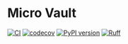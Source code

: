 # Micro Vault

[![CI](https://github.com/microvault/microvault/actions/workflows/main.yaml/badge.svg)](https://github.com/microvault/microvault/actions/workflows/main.yaml)
[![codecov](https://codecov.io/gh/microvault/microvault/graph/badge.svg?token=WRTOBP06AW)](https://codecov.io/gh/microvault/microvault)
[![PyPI version](https://badge.fury.io/py/microvault.svg)](https://badge.fury.io/py/microvault)
[![Ruff](https://img.shields.io/endpoint?url=https://raw.githubusercontent.com/astral-sh/ruff/main/assets/badge/v2.json)](https://github.com/astral-sh/ruff)
